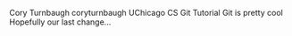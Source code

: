 Cory Turnbaugh coryturnbaugh
UChicago CS Git Tutorial
Git is pretty cool
Hopefully our last change...